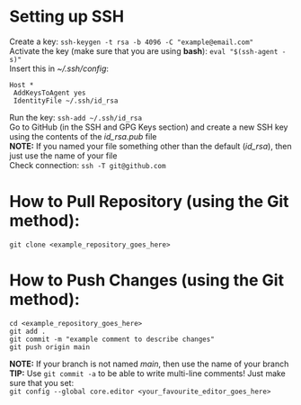 # Setting up SSH  
Create a key: `ssh-keygen -t rsa -b 4096 -C "example@email.com"`  
Activate the key (make sure that you are using **bash**): `eval "$(ssh-agent -s)"`  
Insert this in *~/.ssh/config*:  
```  
Host *  
 AddKeysToAgent yes  
 IdentityFile ~/.ssh/id_rsa  
```  
Run the key: `ssh-add ~/.ssh/id_rsa`  
Go to GitHub (in the SSH and GPG Keys section) and create a new SSH key using the contents of the *id_rsa.pub* file  
**NOTE:** If you named your file something other than the default (*id_rsa*), then just use the name of your file  
Check connection: `ssh -T git@github.com`  
  
# How to Pull Repository (using the Git method):  
`git clone <example_repository_goes_here>`  
  
# How to Push Changes (using the Git method):  
```  
cd <example_repository_goes_here>  
git add .  
git commit -m "example comment to describe changes"  
git push origin main  
```  
  
**NOTE:** If your branch is not named *main*, then use the name of your branch  
**TIP:** Use `git commit -a` to be able to write multi-line comments! Just make sure that you set:  
`git config --global core.editor <your_favourite_editor_goes_here>`
